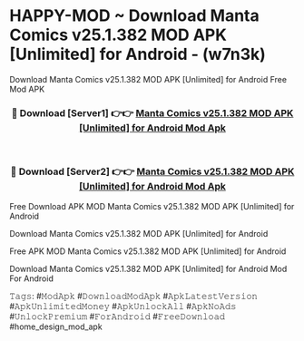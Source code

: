 # HAPPY-MOD ~ Download Manta Comics v25.1.382 MOD APK [Unlimited] for Android - (w7n3k)
Download Manta Comics v25.1.382 MOD APK [Unlimited] for Android Free Mod APK

<div align="center">
<h3>🔴 Download [Server1] 👉👉 <a href="https://apk-comot.site?title=Manta_Comics_v25.1.382_MOD_APK_[Unlimited]_for_Android">Manta Comics v25.1.382 MOD APK [Unlimited] for Android Mod Apk</a></h3><br>

<h3>🔴 Download [Server2] 👉👉 <a href="https://apk-comot.site?title=Manta_Comics_v25.1.382_MOD_APK_[Unlimited]_for_Android">Manta Comics v25.1.382 MOD APK [Unlimited] for Android Mod Apk</a></h3>
</div>


Free Download APK MOD Manta Comics v25.1.382 MOD APK [Unlimited] for Android

Download Manta Comics v25.1.382 MOD APK [Unlimited] for Android 

Free APK MOD Manta Comics v25.1.382 MOD APK [Unlimited] for Android 

Download Manta Comics v25.1.382 MOD APK [Unlimited] for Android Mod For Android

𝚃𝚊𝚐𝚜: #𝙼𝚘𝚍𝙰𝚙𝚔 #𝙳𝚘𝚠𝚗𝚕𝚘𝚊𝚍𝙼𝚘𝚍𝙰𝚙𝚔 #𝙰𝚙𝚔𝙻𝚊𝚝𝚎𝚜𝚝𝚅𝚎𝚛𝚜𝚒𝚘𝚗 #𝙰𝚙𝚔𝚄𝚗𝚕𝚒𝚖𝚒𝚝𝚎𝚍𝙼𝚘𝚗𝚎𝚢 #𝙰𝚙𝚔𝚄𝚗𝚕𝚘𝚌𝚔𝙰𝚕𝚕 #𝙰𝚙𝚔𝙽𝚘𝙰𝚍𝚜 #𝚄𝚗𝚕𝚘𝚌𝚔𝙿𝚛𝚎𝚖𝚒𝚞𝚖 #𝙵𝚘𝚛𝙰𝚗𝚍𝚛𝚘𝚒𝚍 #𝙵𝚛𝚎𝚎𝙳𝚘𝚠𝚗𝚕𝚘𝚊𝚍 #home_design_mod_apk